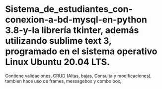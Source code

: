 # Sistema_de_estudiantes_con-conexion-a-bd-mysql-en-python 3.8-y-la librería tkinter, además utilizando sublime text 3, programado en el sistema operativo Linux Ubuntu 20.04 LTS.

Contiene validaciones, CRUD (Altas, bajas, Consulta y modificaciones), tambien hace uso de frames, messagebox y combo box,
